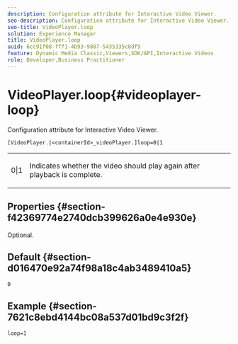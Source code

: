 ```yaml
---
description: Configuration attribute for Interactive Video Viewer.
seo-description: Configuration attribute for Interactive Video Viewer.
seo-title: VideoPlayer.loop
solution: Experience Manager
title: VideoPlayer.loop
uuid: 6cc91f08-fff1-4b93-9807-5435335c8df5
feature: Dynamic Media Classic,Viewers,SDK/API,Interactive Videos
role: Developer,Business Practitioner
---
```


# VideoPlayer.loop{#videoplayer-loop}

Configuration attribute for Interactive Video Viewer.

 `[VideoPlayer.|<containerId>_videoPlayer.]loop=0|1`

<table id="table_C616483932C2482CA9794DDD7313FD7C"> 
 <tbody> 
  <tr> 
   <td colname="col1"> <p> <span class="codeph"> 0|1 </span> </p> </td> 
   <td colname="col2"> <p> Indicates whether the video should play again after playback is complete. </p> </td> 
  </tr> 
 </tbody> 
</table>

## Properties {#section-f42369774e2740dcb399626a0e4e930e}

Optional.

## Default {#section-d016470e92a74f98a18c4ab3489410a5}

`0`

## Example {#section-7621c8ebd4144bc08a537d01bd9c3f2f}

```
loop=1
```

